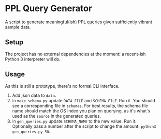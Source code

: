 # PPL Query Generator

A script to generate meaningful(ish) PPL queries given sufficiently vibrant sample data.

## Setup

The project has no external dependencies at the moment: a recent-ish Python 3
interpreter will do.

## Usage

As this is still a prototype, there's no formal CLI interface.

1. Add json data to `data`.
2. In `make_schema.py` update `DATA_FILE` and `SCHEMA_FILE`. Run it. You should see a
   corresponding file in `schemas`. For best results, the schema file name should match
   the OS Index you plan on querying, as it's what's used as the `source` in the
   generated queries.
3. In `gen_queries.py` update `SCHEMA_NAME` to the new value. Run it. Optionally pass a
   number after the script to change the amount: `python3 gen_queries.py 50`.
